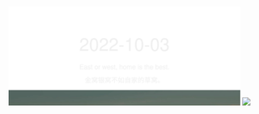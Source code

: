 <!-- [START DAILY SAYING] -->
<!-- Please keep comment here to allow auto update -->
<p align="center">
  <img src="assets/daily-saying/2022-10-03.svg" height="196"/>
  <img src="https://dots365.herokuapp.com?d=2022-10-03" height="196"/>
</p>
<!-- [END DAILY SAYING] -->

<!-- <p align="center">
<img alt="profile views" src="https://komarev.com/ghpvc/?username=bubkoo&color=brightgreen&style=flat-square&label=PROFILE+VIEWS" />
</p> -->
